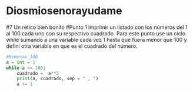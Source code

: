 # Diosmiosenorayudame
#7 Un retico bien bonito 
#Punto 1
Imprimir un listado con los números del 1 al 100 cada uno con su respectivo cuadrado. Para este punto use un ciclo while sumando a una variable cada vez 1 hasta que fuera menor que 100 y definí otra variable en que es el cuadrado del número.
```python
#Numeros_100
a = int = 1
while a <= 100:
    cuadrado =  a**2
    print(a, cuadrado, sep = " , ")
    a += 1
```


